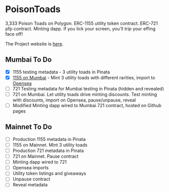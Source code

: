 # PoisonToads
3,333 Poison Toads on Polygon.  ERC-1155 utility token contract.  ERC-721 pfp contract.  Minting dapp.  If you lick your screen, you'll trip your effing face off!

The Project website is [here](https://www.capnganj.art/).

## Mumbai To Do
- [x] 1155 testing metadata - 3 utility toads in Pinata
- [x] [1155 on Mumbai](https://mumbai.polygonscan.com/address/0x6adf29bf31540f2082ddf85b7fe55c92c191e420) - Mint 3 utility toads with different rarities, import to [Opensea](https://testnets.opensea.io/collection/poisontoadsutility)
- [ ] 721 Testing metadata for Mumbai testing in Pinata (hidden and revealed)
- [ ] 721 on Mumbai.  Let utility toads drive minting discounts. Test minting with discounts, import on Opensea, pause/unpause, reveal
- [ ] Modified Minting dapp wired to Mumbai 721 contract, hosted on Github pages

## Mainnet To Do
- [ ] Production 1155 metadata in Pinata
- [ ] 1155 on Mainnet.  Mint 3 utility toads
- [ ] Production 721 metadata in Pinata
- [ ] 721 on Mainnet.  Pause contract
- [ ] Minting dapp wired to 721
- [ ] Opensea imports
- [ ] Utility token listings and giveaways
- [ ] Unpause contract
- [ ] Reveal metadata
